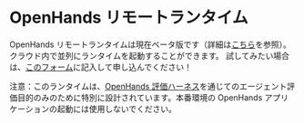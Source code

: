 # OpenHands リモートランタイム

OpenHands リモートランタイムは現在ベータ版です（詳細は[こちら](https://runtime.all-hands.dev/)を参照）。クラウド内で並列にランタイムを起動することができます。
試してみたい場合は、[このフォーム](https://docs.google.com/forms/d/e/1FAIpQLSckVz_JFwg2_mOxNZjCtr7aoBFI2Mwdan3f75J_TrdMS1JV2g/viewform)に記入して申し込んでください！

注意：このランタイムは、[OpenHands 評価ハーネス](https://github.com/All-Hands-AI/OpenHands/tree/main/evaluation)を通じてのエージェント評価目的のみのために特別に設計されています。本番環境の OpenHands アプリケーションの起動には使用しないでください。